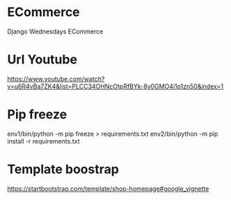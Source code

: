 # ECommerce
Django Wednesdays ECommerce

# Url Youtube
https://www.youtube.com/watch?v=u6R4vBa7ZK4&list=PLCC34OHNcOtpRfBYk-8y0GMO4i1p1zn50&index=1

# Pip freeze
env1/bin/python -m pip freeze > requirements.txt
env2/bin/python -m pip install -r requirements.txt

# Template boostrap
https://startbootstrap.com/template/shop-homepage#google_vignette